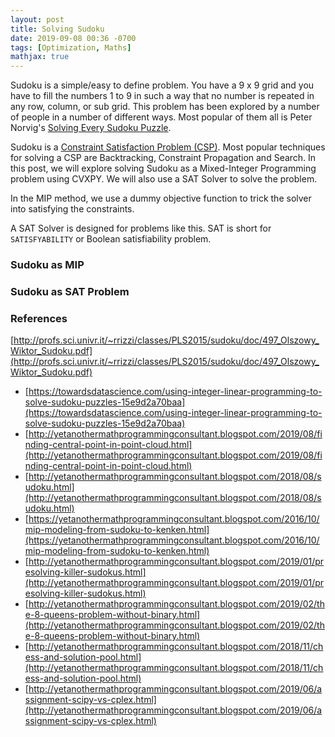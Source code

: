 ```yaml
---
layout: post
title: Solving Sudoku
date: 2019-09-08 00:36 -0700
tags: [Optimization, Maths]
mathjax: true
---
```


Sudoku is a simple/easy to define problem. You have a 9 x 9 grid
and you have to fill the numbers 1 to 9 in such a way that no number is
repeated in any row, column, or sub grid. This problem has been explored by a
number of people in a number of different ways. Most popular of them all is
Peter Norvig's [Solving Every Sudoku Puzzle](https://norvig.com/sudoku.html).

<!-- more -->

Sudoku is a [Constraint Satisfaction
Problem (CSP)](https://en.wikipedia.org/wiki/Constraint_satisfaction_problem).
Most popular techniques for solving a CSP are Backtracking, Constraint
Propagation and Search. In this post, we will explore solving Sudoku as a
Mixed-Integer Programming problem using CVXPY. We will also use a SAT Solver to
solve the problem.

In the MIP method, we use a dummy objective function to trick the solver
into satisfying the constraints.

A SAT Solver is designed for problems like this. SAT is short for
`SATISFYABILITY` or Boolean satisfiability problem.

### Sudoku as MIP


### Sudoku as SAT Problem

### References
[http://profs.sci.univr.it/~rrizzi/classes/PLS2015/sudoku/doc/497_Olszowy_Wiktor_Sudoku.pdf](http://profs.sci.univr.it/~rrizzi/classes/PLS2015/sudoku/doc/497_Olszowy_Wiktor_Sudoku.pdf)
- [https://towardsdatascience.com/using-integer-linear-programming-to-solve-sudoku-puzzles-15e9d2a70baa](https://towardsdatascience.com/using-integer-linear-programming-to-solve-sudoku-puzzles-15e9d2a70baa)
- [http://yetanothermathprogrammingconsultant.blogspot.com/2019/08/finding-central-point-in-point-cloud.html](http://yetanothermathprogrammingconsultant.blogspot.com/2019/08/finding-central-point-in-point-cloud.html)
- [http://yetanothermathprogrammingconsultant.blogspot.com/2018/08/sudoku.html](http://yetanothermathprogrammingconsultant.blogspot.com/2018/08/sudoku.html)
- [https://yetanothermathprogrammingconsultant.blogspot.com/2016/10/mip-modeling-from-sudoku-to-kenken.html](https://yetanothermathprogrammingconsultant.blogspot.com/2016/10/mip-modeling-from-sudoku-to-kenken.html)
- [http://yetanothermathprogrammingconsultant.blogspot.com/2019/01/presolving-killer-sudokus.html](http://yetanothermathprogrammingconsultant.blogspot.com/2019/01/presolving-killer-sudokus.html)
- [http://yetanothermathprogrammingconsultant.blogspot.com/2019/02/the-8-queens-problem-without-binary.html](http://yetanothermathprogrammingconsultant.blogspot.com/2019/02/the-8-queens-problem-without-binary.html)
- [http://yetanothermathprogrammingconsultant.blogspot.com/2018/11/chess-and-solution-pool.html](http://yetanothermathprogrammingconsultant.blogspot.com/2018/11/chess-and-solution-pool.html)
- [http://yetanothermathprogrammingconsultant.blogspot.com/2019/06/assignment-scipy-vs-cplex.html](http://yetanothermathprogrammingconsultant.blogspot.com/2019/06/assignment-scipy-vs-cplex.html)